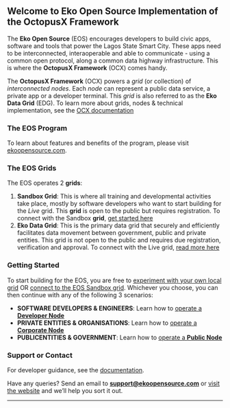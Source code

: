 ## Welcome to Eko Open Source Implementation of the OctopusX Framework
The **Eko Open Source** (EOS) encourages developers to build civic apps, software and tools that power the Lagos State Smart City. These apps need to be interconnected, interaoperable and able to communicate  - using a common open protocol, along a common data highway infrastructure. This is where the **OctopusX Framework** (OCX) comes handy.

The **OctopusX Framework** (OCX) powers a _grid_ (or collection) of _interconnected nodes_. Each _node_ can represent a public data service, a private app or a developer terminal. This _grid_ is also referred to as the **Eko Data Grid** (EDG). To learn more about grids, nodes & technical implementation, see the [OCX documentation](https://github.com/ekoopensource/ocx/wiki)


### The EOS Program
To learn about features and benefits of the program, please visit [ekoopensource.com](https://ekoopensource.com).


### The EOS Grids
The EOS operates 2 **grids**:
1. **Sandbox Grid**: This is where all training and developmental activities take place, mostly by software developers who want to start building for the _Live_ grid. This **grid** is open to the public but requires registration. To connect with the Sandbox **grid**, [get started here](https://github.com/ekoopensource/ocx/wiki/Chapter-1e:-Sandbox)
2. **Eko Data Grid**: This is the primary data grid that securely and efficiently facilitates data movement between government, public and private entities. This grid is not open to the public and requires due registration, verification and approval. To connect with the Live grid, [read more here](https://github.com/ekoopensource/ocx/wiki/Chapter-1f:-EDG)


### Getting Started
To start building for the EOS, you are free to [experiment with your own local grid](https://github.com/ekoopensource/ocx/wiki/Chapter-1c:-Setting-Up-Grids) OR [connect to the EOS Sandbox grid](https://github.com/ekoopensource/ocx/wiki/Chapter-1e:-Sandbox-Grid). Whichever you choose, you can then continue with any of the following 3 scenarios:
- **SOFTWARE DEVELOPERS & ENGINEERS**: Learn how to [operate a **Developer Node**](https://github.com/ekoopensource/ocx/wiki/Chapter-2d:-Operating-Nodes) 
- **PRIVATE ENTITIES & ORGANISATIONS**: Learn how to [operate a **Corporate Node**](https://github.com/ekoopensource/ocx/wiki/Chapter-2d:-Operating-Nodes) 
- **PUBLICENTITIES & GOVERNMENT**: Learn how to [operate a **Public Node**](https://github.com/ekoopensource/ocx/wiki/Chapter-2d:-Operating-Nodes) 

### Support or Contact
For developer guidance, see the [documentation](https://github.com/ekoopensource/ocx/wiki).

Have any queries? Send an email to **support@ekoopensource.com** or [visit the website](https://ekoopensource.com) and we’ll help you sort it out.

***

